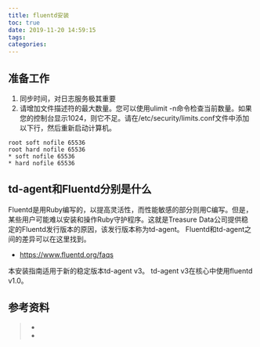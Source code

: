 ```yaml
---
title: fluentd安装
toc: true
date: 2019-11-20 14:59:15
tags:
categories:
---
```




## 准备工作

1. 同步时间，对日志服务极其重要
2. 请增加文件描述符的最大数量。您可以使用ulimit -n命令检查当前数量。如果您的控制台显示1024，则它不足。请在/etc/security/limits.conf文件中添加以下行，然后重新启动计算机。

```
root soft nofile 65536
root hard nofile 65536
* soft nofile 65536
* hard nofile 65536
```



## td-agent和Fluentd分别是什么

Fluentd是用Ruby编写的，以提高灵活性，而性能敏感的部分则用C编写。但是，某些用户可能难以安装和操作Ruby守护程序。这就是Treasure Data公司提供稳定的Fluentd发行版本的原因，该发行版本称为td-agent。 Fluentd和td-agent之间的差异可以在这里找到。

- <https://www.fluentd.org/faqs>

本安装指南适用于新的稳定版本td-agent v3。 td-agent v3在核心中使用fluentd v1.0。

## 参考资料
> - []()
> - []()
